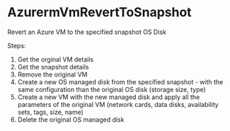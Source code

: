 # AzurermVmRevertToSnapshot
Revert an Azure VM to the specified snapshot OS Disk

Steps:
1. Get the orginal VM details
2. Get the snapshot details
3. Remove the original VM
4. Create a new OS managed disk from the specified snapshot - with the same configuration than the original OS disk (storage size, type)
5. Create a new VM with the new managed disk and apply all the parameters of the original VM (network cards, data disks, availability sets, tags, size, name)
5. Delete the original OS managed disk